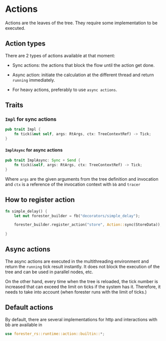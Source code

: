 # Actions

Actions are the leaves of the tree. They require some implementation to be executed.


## Action types

There are 2 types of actions available at that moment:
- Sync actions: the actions that block the flow until the action get done.
- Async action: initiate the calculation at the different thread and return `running` immediately.

- For heavy actions, preferably to use `async actions`.

## Traits

### `Impl` for sync actions

```rust
pub trait Impl {
    fn tick(&mut self, args: RtArgs, ctx: TreeContextRef) -> Tick;
}
```

#### `ImplAsync` for async actions
```rust
pub trait ImplAsync: Sync + Send {
    fn tick(&self, args: RtArgs, ctx: TreeContextRef) -> Tick;
}
```

Where `args` are the given arguments from the tree definition and invocation and `ctx` 
is a reference of the invocation context with `bb` and `tracer`  


## How to register action

```rust
fn simple_delay() {
    let mut forester_builder = fb("decorators/simple_delay");

    forester_builder.register_action("store", Action::sync(StoreData));
 
}
```

## Async actions

The async actions are executed in the multithreading environment and return the `running` tick result instantly.
It does not block the execution of the tree and can be used in parallel nodes, etc.

On the other hand, every time when the tree is reloaded, the tick number is increased that can exceed the limit on ticks 
if the system has it. Therefore, it needs to take into account (when forester runs with the limit of ticks.)


## Default actions

By default, there are several implementations for http and interactions with bb are available in  

```rust
use forester_rs::runtime::action::builtin::*;
```
